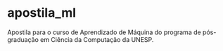 # apostila_ml
Apostila para o curso de Aprendizado de Máquina do programa de pós-graduação em Ciência da Computação da UNESP.
